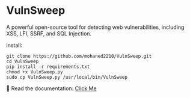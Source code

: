 # VulnSweep
A powerful open-source tool for detecting web vulnerabilities, including XSS, LFI, SSRF, and SQL Injection.

install:
```
git clone https://github.com/mohaned2210/VulnSweep.git
cd VulnSweep
pip install -r requirements.txt
chmod +x VulnSweep.py
sudo cp VulnSweep.py /usr/local/bin/VulnSweep
```

📖 Read the documentation: [Click Me](https://medium.com/@mohaned0101/the-tool-that-gave-me-the-first-bounty-9303cac972a3)
